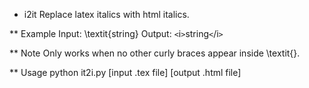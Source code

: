 * i2it
Replace latex italics with html italics.

** Example
Input:  \textit{string}
Output: `<`i`>`string`<`/i`>`

** Note
Only works when no other curly braces 
appear inside \textit{}.

** Usage 
python it2i.py [input .tex file] [output .html file]

